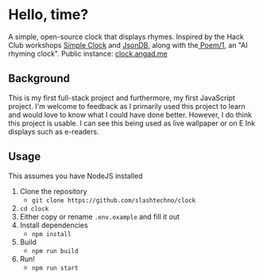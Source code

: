# Hello, time?  
A simple, open-source clock that displays rhymes. Inspired by the Hack Club workshops [Simple Clock](https://workshops.hackclub.com/simple_clock/) and [JsonDB](https://workshops.hackclub.com/json_db/), along with the[ Poem/1](https://www.kickstarter.com/projects/genmon/poem-1-the-ai-poetry-clock), an "AI rhyming clock".
Public instance: [clock.angad.me](https://clock.angad.me/)

## Background  
This is my first full-stack project and furthermore, my first JavaScript project. I'm welcome to feedback as I primarily used this project to learn and would love to know what I could have done better. However, I do think this project is usable. I can see this being used as live wallpaper or on E Ink displays such as e-readers.

## Usage  
This assumes you have NodeJS installed  
1. Clone the repository  
    - `git clone https://github.com/slashtechno/clock`  
2. `cd clock`  
3. Either copy or rename `.env.example` and fill it out  
4. Install dependencies  
    - `npm install`  
5. Build  
    - `npm run build`  
6. Run!  
    - `npm run start`  